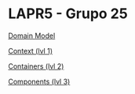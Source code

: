 # LAPR5 - Grupo 25

[Domain Model](./DomainModel.md)

[Context (lvl 1)](./lvl1.md)

[Containers (lvl 2)](./lvl2.md)

[Components (lvl 3)](./lvl3.md)